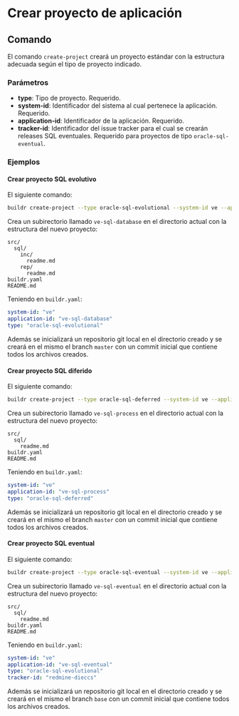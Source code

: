 # Crear proyecto de aplicación

## Comando

El comando `create-project` creará un proyecto estándar con la estructura adecuada según el tipo de proyecto indicado.

### Parámetros

* **type**: Tipo de proyecto. Requerido.
* **system-id**: Identificador del sistema al cual pertenece la aplicación. Requerido.
* **application-id**: Identificador de la aplicación. Requerido.
* **tracker-id**: Identificador del issue tracker para el cual se crearán releases SQL eventuales.
                  Requerido para proyectos de tipo `oracle-sql-eventual`.

### Ejemplos

#### Crear proyecto SQL evolutivo

El siguiente comando:

```sh
buildr create-project --type oracle-sql-evolutional --system-id ve --application-id ve-sql-database
```

Crea un subirectorio llamado `ve-sql-database` en el directorio actual con la estructura del nuevo proyecto:

```tree
src/
  sql/
    inc/
      readme.md
    rep/
      readme.md
buildr.yaml
README.md
```

Teniendo en `buildr.yaml`:

```yaml
system-id: "ve"
application-id: "ve-sql-database"
type: "oracle-sql-evolutional"
```

Además se inicializará un repositorio git local en el directorio creado y se creará en el mismo el branch `master` con un commit inicial que contiene todos los archivos creados.

#### Crear proyecto SQL diferido

El siguiente comando:

```sh
buildr create-project --type oracle-sql-deferred --system-id ve --application-id ve-sql-process
```

Crea un subirectorio llamado `ve-sql-process` en el directorio actual con la estructura del nuevo proyecto:

```tree
src/
  sql/
    readme.md
buildr.yaml
README.md
```

Teniendo en `buildr.yaml`:

```yaml
system-id: "ve"
application-id: "ve-sql-process"
type: "oracle-sql-deferred"
```

Además se inicializará un repositorio git local en el directorio creado y se creará en el mismo el branch `master` con un commit inicial que contiene todos los archivos creados.

#### Crear proyecto SQL eventual

El siguiente comando:

```sh
buildr create-project --type oracle-sql-eventual --system-id ve --application-id ve-sql-eventual --tracker-id redmine-dieccs
```

Crea un subirectorio llamado `ve-sql-eventual` en el directorio actual con la estructura del nuevo proyecto:

```tree
src/
  sql/
    readme.md
buildr.yaml
README.md
```

Teniendo en `buildr.yaml`:

```yaml
system-id: "ve"
application-id: "ve-sql-eventual"
type: "oracle-sql-evolutional"
tracker-id: "redmine-dieccs"
```

Además se inicializará un repositorio git local en el directorio creado y se creará en el mismo el branch `base` con un commit inicial que contiene todos los archivos creados.
